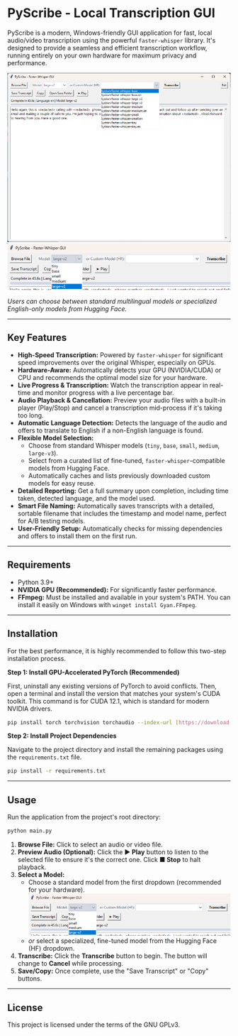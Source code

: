 # PyScribe - Local Transcription GUI

PyScribe is a modern, Windows-friendly GUI application for fast, local audio/video transcription using the powerful `faster-whisper` library. It's designed to provide a seamless and efficient transcription workflow, running entirely on your own hardware for maximum privacy and performance.

![PyScribe Main Interface](./images/2025-08-11_09-36-47.png)
![PyScribe Main Interface](./images/2025-08-11_09-37-06.png)

*Users can choose between standard multilingual models or specialized English-only models from Hugging Face.*

---

## Key Features

- **High-Speed Transcription:** Powered by `faster-whisper` for significant speed improvements over the original Whisper, especially on GPUs.
- **Hardware-Aware:** Automatically detects your GPU (NVIDIA/CUDA) or CPU and recommends the optimal model size for your hardware.
- **Live Progress & Transcription:** Watch the transcription appear in real-time and monitor progress with a live percentage bar.
- **Audio Playback & Cancellation:** Preview your audio files with a built-in player (Play/Stop) and cancel a transcription mid-process if it's taking too long.
- **Automatic Language Detection:** Detects the language of the audio and offers to translate to English if a non-English language is found.
- **Flexible Model Selection:**
    - Choose from standard Whisper models (`tiny`, `base`, `small`, `medium`, `large-v3`).
    - Select from a curated list of fine-tuned, `faster-whisper`-compatible models from Hugging Face.
    - Automatically caches and lists previously downloaded custom models for easy reuse.
- **Detailed Reporting:** Get a full summary upon completion, including time taken, detected language, and the model used.
- **Smart File Naming:** Automatically saves transcripts with a detailed, sortable filename that includes the timestamp and model name, perfect for A/B testing models.
- **User-Friendly Setup:** Automatically checks for missing dependencies and offers to install them on the first run.

---

## Requirements

- Python 3.9+
- **NVIDIA GPU (Recommended):** For significantly faster performance.
- **FFmpeg:** Must be installed and available in your system's PATH. You can install it easily on Windows with `winget install Gyan.FFmpeg`.

---

## Installation

For the best performance, it is highly recommended to follow this two-step installation process.

**Step 1: Install GPU-Accelerated PyTorch (Recommended)**

First, uninstall any existing versions of PyTorch to avoid conflicts. Then, open a terminal and install the version that matches your system's CUDA toolkit. This command is for CUDA 12.1, which is standard for modern NVIDIA drivers.

```bash
pip install torch torchvision torchaudio --index-url [https://download.pytorch.org/whl/cu121](https://download.pytorch.org/whl/cu121)
```

**Step 2: Install Project Dependencies**

Navigate to the project directory and install the remaining packages using the `requirements.txt` file.

```bash
pip install -r requirements.txt
```

---

## Usage

Run the application from the project's root directory:

```bash
python main.py
```

1.  **Browse File:** Click to select an audio or video file.
2.  **Preview Audio (Optional):** Click the **▶ Play** button to listen to the selected file to ensure it's the correct one. Click **■ Stop** to halt playback.
3.  **Select a Model:**
    - Choose a standard model from the first dropdown (recommended for your hardware).
    ![Standard Model Selection](./images/2025-08-11_09-37-06.png)
    - *or* select a specialized, fine-tuned model from the Hugging Face (HF) dropdown.
4.  **Transcribe:** Click the **Transcribe** button to begin. The button will change to **Cancel** while processing.
5.  **Save/Copy:** Once complete, use the "Save Transcript" or "Copy" buttons.

---

## License

This project is licensed under the terms of the GNU GPLv3.
